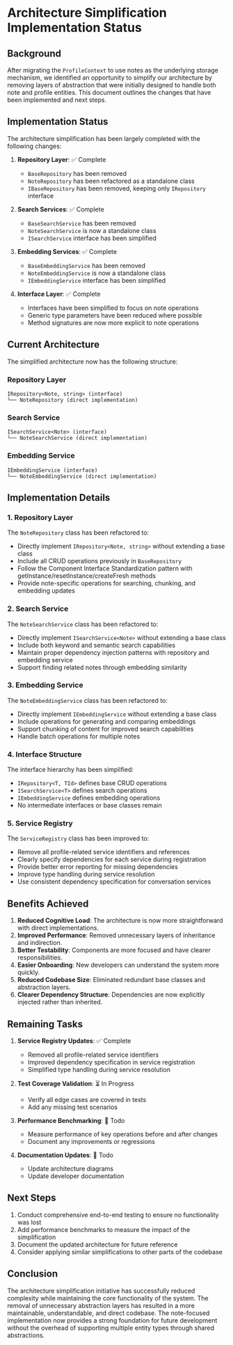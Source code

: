 # Architecture Simplification Implementation Status

## Background

After migrating the `ProfileContext` to use notes as the underlying storage mechanism, we identified an opportunity to simplify our architecture by removing layers of abstraction that were initially designed to handle both note and profile entities. This document outlines the changes that have been implemented and next steps.

## Implementation Status

The architecture simplification has been largely completed with the following changes:

1. **Repository Layer**: ✅ Complete
   - `BaseRepository` has been removed
   - `NoteRepository` has been refactored as a standalone class
   - `IBaseRepository` has been removed, keeping only `IRepository` interface

2. **Search Services**: ✅ Complete
   - `BaseSearchService` has been removed
   - `NoteSearchService` is now a standalone class
   - `ISearchService` interface has been simplified

3. **Embedding Services**: ✅ Complete
   - `BaseEmbeddingService` has been removed
   - `NoteEmbeddingService` is now a standalone class
   - `IEmbeddingService` interface has been simplified

4. **Interface Layer**: ✅ Complete
   - Interfaces have been simplified to focus on note operations
   - Generic type parameters have been reduced where possible
   - Method signatures are now more explicit to note operations

## Current Architecture

The simplified architecture now has the following structure:

### Repository Layer

```
IRepository<Note, string> (interface)
└── NoteRepository (direct implementation)
```

### Search Service

```
ISearchService<Note> (interface)
└── NoteSearchService (direct implementation)
```

### Embedding Service

```
IEmbeddingService (interface)
└── NoteEmbeddingService (direct implementation)
```

## Implementation Details

### 1. Repository Layer

The `NoteRepository` class has been refactored to:
- Directly implement `IRepository<Note, string>` without extending a base class
- Include all CRUD operations previously in `BaseRepository`
- Follow the Component Interface Standardization pattern with getInstance/resetInstance/createFresh methods
- Provide note-specific operations for searching, chunking, and embedding updates

### 2. Search Service

The `NoteSearchService` class has been refactored to:
- Directly implement `ISearchService<Note>` without extending a base class
- Include both keyword and semantic search capabilities
- Maintain proper dependency injection patterns with repository and embedding service
- Support finding related notes through embedding similarity

### 3. Embedding Service

The `NoteEmbeddingService` class has been refactored to:
- Directly implement `IEmbeddingService` without extending a base class
- Include operations for generating and comparing embeddings
- Support chunking of content for improved search capabilities
- Handle batch operations for multiple notes

### 4. Interface Structure

The interface hierarchy has been simplified:
- `IRepository<T, TId>` defines base CRUD operations
- `ISearchService<T>` defines search operations
- `IEmbeddingService` defines embedding operations
- No intermediate interfaces or base classes remain

### 5. Service Registry

The `ServiceRegistry` class has been improved to:
- Remove all profile-related service identifiers and references
- Clearly specify dependencies for each service during registration
- Provide better error reporting for missing dependencies
- Improve type handling during service resolution
- Use consistent dependency specification for conversation services

## Benefits Achieved

1. **Reduced Cognitive Load**: The architecture is now more straightforward with direct implementations.
2. **Improved Performance**: Removed unnecessary layers of inheritance and indirection.
3. **Better Testability**: Components are more focused and have clearer responsibilities.
4. **Easier Onboarding**: New developers can understand the system more quickly.
5. **Reduced Codebase Size**: Eliminated redundant base classes and abstraction layers.
6. **Clearer Dependency Structure**: Dependencies are now explicitly injected rather than inherited.

## Remaining Tasks

1. **Service Registry Updates**: ✅ Complete
   - Removed all profile-related service identifiers
   - Improved dependency specification in service registration
   - Simplified type handling during service resolution

2. **Test Coverage Validation**: ⏳ In Progress
   - Verify all edge cases are covered in tests
   - Add any missing test scenarios

3. **Performance Benchmarking**: 🔄 Todo
   - Measure performance of key operations before and after changes
   - Document any improvements or regressions

4. **Documentation Updates**: 🔄 Todo
   - Update architecture diagrams
   - Update developer documentation

## Next Steps

1. Conduct comprehensive end-to-end testing to ensure no functionality was lost
2. Add performance benchmarks to measure the impact of the simplification
3. Document the updated architecture for future reference 
4. Consider applying similar simplifications to other parts of the codebase

## Conclusion

The architecture simplification initiative has successfully reduced complexity while maintaining the core functionality of the system. The removal of unnecessary abstraction layers has resulted in a more maintainable, understandable, and direct codebase. The note-focused implementation now provides a strong foundation for future development without the overhead of supporting multiple entity types through shared abstractions.